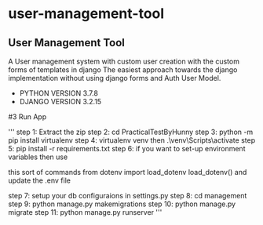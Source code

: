# user-management-tool
## User Management Tool

A User management system with custom user creation with the custom forms of templates in django
The easiest approach towards the django implementation without using django forms and Auth User Model.

* PYTHON VERSION 3.7.8
* DJANGO VERSION 3.2.15

#3 Run App

'''
step 1: Extract the zip
step 2: cd PracticalTestByHunny
step 3: python -m pip install virtualenv
step 4: virtualenv venv
then .\venv\Scripts\activate
step 5: pip install -r requirements.txt
step 6: if you want to set-up environment variables then use


this sort of commands 
from dotenv import load_dotenv
load_dotenv() and update the .env file


step 7: setup your db configuraions in settings.py
step 8: cd management
step 9: python manage.py makemigrations
step 10: python manage.py migrate
step 11: python manage.py runserver
'''
